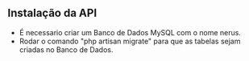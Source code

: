 ## Instalação da API

- É necessario criar um Banco de Dados MySQL com o nome nerus.
- Rodar o comando "php artisan migrate" para que as tabelas sejam criadas no Banco de Dados.
